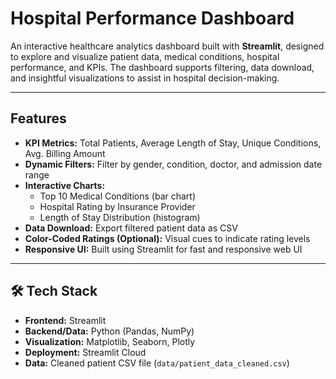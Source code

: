 # Hospital Performance Dashboard

An interactive healthcare analytics dashboard built with **Streamlit**, designed to explore and visualize patient data, medical conditions, hospital performance, and KPIs. The dashboard supports filtering, data download, and insightful visualizations to assist in hospital decision-making.

---

## Features

- **KPI Metrics:** Total Patients, Average Length of Stay, Unique Conditions, Avg. Billing Amount
- **Dynamic Filters:** Filter by gender, condition, doctor, and admission date range
- **Interactive Charts:** 
  - Top 10 Medical Conditions (bar chart)
  - Hospital Rating by Insurance Provider
  - Length of Stay Distribution (histogram)
- **Data Download:** Export filtered patient data as CSV
- **Color-Coded Ratings (Optional):** Visual cues to indicate rating levels
- **Responsive UI:** Built using Streamlit for fast and responsive web UI

---

## 🛠️ Tech Stack

- **Frontend:** Streamlit
- **Backend/Data:** Python (Pandas, NumPy)
- **Visualization:** Matplotlib, Seaborn, Plotly
- **Deployment:** Streamlit Cloud
- **Data:** Cleaned patient CSV file (`data/patient_data_cleaned.csv`)
